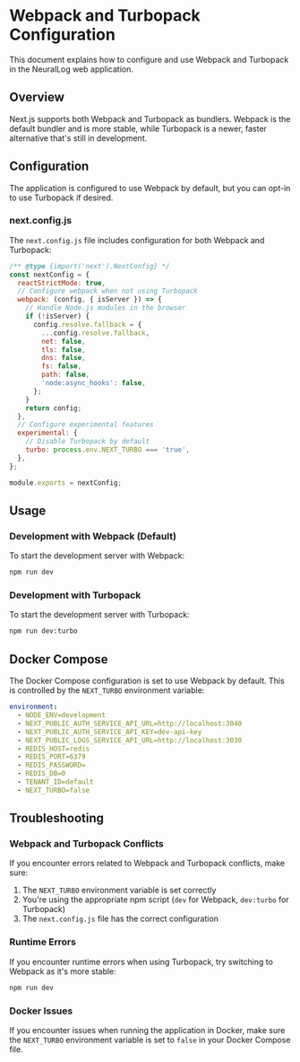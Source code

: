 # Webpack and Turbopack Configuration

This document explains how to configure and use Webpack and Turbopack in the NeuralLog web application.

## Overview

Next.js supports both Webpack and Turbopack as bundlers. Webpack is the default bundler and is more stable, while Turbopack is a newer, faster alternative that's still in development.

## Configuration

The application is configured to use Webpack by default, but you can opt-in to use Turbopack if desired.

### next.config.js

The `next.config.js` file includes configuration for both Webpack and Turbopack:

```javascript
/** @type {import('next').NextConfig} */
const nextConfig = {
  reactStrictMode: true,
  // Configure webpack when not using Turbopack
  webpack: (config, { isServer }) => {
    // Handle Node.js modules in the browser
    if (!isServer) {
      config.resolve.fallback = {
        ...config.resolve.fallback,
        net: false,
        tls: false,
        dns: false,
        fs: false,
        path: false,
        'node:async_hooks': false,
      };
    }
    return config;
  },
  // Configure experimental features
  experimental: {
    // Disable Turbopack by default
    turbo: process.env.NEXT_TURBO === 'true',
  },
};

module.exports = nextConfig;
```

## Usage

### Development with Webpack (Default)

To start the development server with Webpack:

```bash
npm run dev
```

### Development with Turbopack

To start the development server with Turbopack:

```bash
npm run dev:turbo
```

## Docker Compose

The Docker Compose configuration is set to use Webpack by default. This is controlled by the `NEXT_TURBO` environment variable:

```yaml
environment:
  - NODE_ENV=development
  - NEXT_PUBLIC_AUTH_SERVICE_API_URL=http://localhost:3040
  - NEXT_PUBLIC_AUTH_SERVICE_API_KEY=dev-api-key
  - NEXT_PUBLIC_LOGS_SERVICE_API_URL=http://localhost:3030
  - REDIS_HOST=redis
  - REDIS_PORT=6379
  - REDIS_PASSWORD=
  - REDIS_DB=0
  - TENANT_ID=default
  - NEXT_TURBO=false
```

## Troubleshooting

### Webpack and Turbopack Conflicts

If you encounter errors related to Webpack and Turbopack conflicts, make sure:

1. The `NEXT_TURBO` environment variable is set correctly
2. You're using the appropriate npm script (`dev` for Webpack, `dev:turbo` for Turbopack)
3. The `next.config.js` file has the correct configuration

### Runtime Errors

If you encounter runtime errors when using Turbopack, try switching to Webpack as it's more stable:

```bash
npm run dev
```

### Docker Issues

If you encounter issues when running the application in Docker, make sure the `NEXT_TURBO` environment variable is set to `false` in your Docker Compose file.
